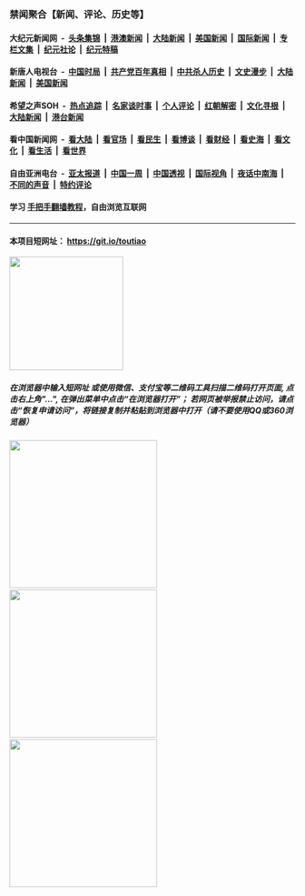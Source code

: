 ### 禁闻聚合【新闻、评论、历史等】

#### 大纪元新闻网 &nbsp;-&nbsp; [头条集锦](indexes/E头条集锦.md?t=02160955) &nbsp;|&nbsp; [港澳新闻](indexes/E港澳新闻.md?t=02160955)  &nbsp;|&nbsp; [大陆新闻](indexes/E大陆新闻.md?t=02160955) &nbsp;|&nbsp; [美国新闻](indexes/E美国新闻.md?t=02160955) &nbsp;|&nbsp; [国际新闻](indexes/E国际新闻.md?t=02160955) &nbsp;|&nbsp; [专栏文集](indexes/E专栏文集.md?t=02160955) &nbsp;|&nbsp; [纪元社论](indexes/E纪元社论.md?t=02160955) &nbsp;|&nbsp; [纪元特稿](indexes/E纪元特稿.md?t=02160955) 

#### 新唐人电视台 &nbsp;-&nbsp; [中国时局](indexes/N中国时局.md?t=02160955) &nbsp;|&nbsp; [共产党百年真相](indexes/N共产党百年真相.md?t=02160955) &nbsp;|&nbsp; [中共杀人历史](indexes/N中共杀人历史.md?t=02160955) &nbsp;|&nbsp; [文史漫步](indexes/N文史漫步.md?t=02160955) &nbsp;|&nbsp; [大陆新闻](indexes/N大陆新闻.md?t=02160955) &nbsp;|&nbsp; [美国新闻](indexes/N美国新闻.md?t=02160955)

#### 希望之声SOH &nbsp;-&nbsp; [热点追踪](indexes/H热点追踪.md?t=02160955) &nbsp;|&nbsp; [名家谈时事](indexes/H名家谈时事.md?t=02160955) &nbsp;|&nbsp; [个人评论](indexes/H个人评论.md?t=02160955)  &nbsp;|&nbsp; [红朝解密](indexes/H红朝解密.md?t=02160955) &nbsp;|&nbsp; [文化寻根](indexes/H文化寻根.md?t=02160955) &nbsp;|&nbsp; [大陆新闻](indexes/H大陆新闻.md?t=02160955) &nbsp;|&nbsp; [港台新闻](indexes/H港台新闻.md?t=02160955)

#### 看中国新闻网 &nbsp;-&nbsp; [看大陆](indexes/S看大陆.md?t=02160955) &nbsp;|&nbsp; [看官场](indexes/S看官场.md?t=02160955) &nbsp;|&nbsp; [看民生](indexes/S看民生.md?t=02160955)  &nbsp;|&nbsp; [看博谈](indexes/S看博谈.md?t=02160955) &nbsp;|&nbsp; [看财经](indexes/S看财经.md?t=02160955) &nbsp;|&nbsp; [看史海](indexes/S看史海.md?t=02160955) &nbsp;|&nbsp; [看文化](indexes/S看文化.md?t=02160955) &nbsp;|&nbsp; [看生活](indexes/S看生活.md?t=02160955) &nbsp;|&nbsp; [看世界](indexes/S看世界.md?t=02160955)

#### 自由亚洲电台 &nbsp;-&nbsp; [亚太报道](indexes/R亚太报道.md?t=02160955) &nbsp;|&nbsp; [中国一周](indexes/R中国一周.md?t=02160955) &nbsp;|&nbsp; [中国透视](indexes/R中国透视.md?t=02160955)  &nbsp;|&nbsp; [国际视角](indexes/R国际视角.md?t=02160955) &nbsp;|&nbsp; [夜话中南海](indexes/R夜话中南海.md?t=02160955) &nbsp;|&nbsp; [不同的声音](indexes/R不同的声音.md?t=02160955) &nbsp;|&nbsp; [特约评论](indexes/R特约评论.md?t=02160955)

#### 学习 [手把手翻墙教程](https://github.com/gfw-breaker/guides/wiki)，自由浏览互联网

----

#### 本项目短网址： https://git.io/toutiao
<img src="https://raw.githubusercontent.com/gfw-breaker/banned-news/master/scripts/img/qr.png" width="200px"/>  

##### 在浏览器中输入短网址 或使用微信、支付宝等二维码工具扫描二维码打开页面, 点击右上角"...", 在弹出菜单中点击“在浏览器打开”； 若网页被举报禁止访问，请点击“恢复申请访问”，将链接复制并粘贴到浏览器中打开（请不要使用QQ或360浏览器）

<img src="https://raw.githubusercontent.com/gfw-breaker/banned-news/master/scripts/img/1.png" width="260px"/> &nbsp; <img src="https://raw.githubusercontent.com/gfw-breaker/banned-news/master/scripts/img/2.png" width="260px"/> &nbsp; <img src="https://raw.githubusercontent.com/gfw-breaker/banned-news/master/scripts/img/3.png" width="260px"/>
